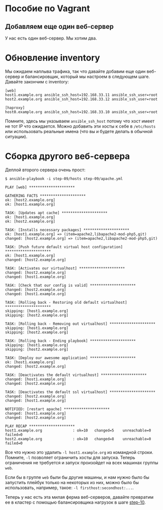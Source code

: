 Пособие по Vagrant
================

Добавляем еще один веб-сервер
-------------------------

У нас есть один веб-сервер. Мы хотим два.

# Обновление inventory

Мы ожидаем наплыва трафика, так что давайте добавим еще один веб-сервер и балансировщик, который мы настроем в следующем шаге. Давайте закончим с inventory:

    [web]
    host1.example.org ansible_ssh_host=192.168.33.11 ansible_ssh_user=root
    host2.example.org ansible_ssh_host=192.168.33.12 ansible_ssh_user=root

    [haproxy]
    host0.example.org ansible_ssh_host=192.168.33.10 ansible_ssh_user=root

Помните, здесь мы указываем `ansible_ssh_host` потому что хост имеет не тот IP что ожидается. Можно добавить эти хосты к себе в `/etc/hosts` или использовать реальные имена (что вы и будете делать в обычной ситуации).

# Сборка другого веб-сервера

Деплой второго сервера очень прост:

    $ ansible-playbook -i step-09/hosts step-09/apache.yml

    PLAY [web] ********************* 

    GATHERING FACTS ********************* 
    ok: [host2.example.org]
    ok: [host1.example.org]

    TASK: [Updates apt cache] ********************* 
    ok: [host1.example.org]
    ok: [host2.example.org]

    TASK: [Installs necessary packages] ********************* 
    ok: [host1.example.org] => (item=apache2,libapache2-mod-php5,git)
    changed: [host2.example.org] => (item=apache2,libapache2-mod-php5,git)

    TASK: [Push future default virtual host configuration] ********************* 
    ok: [host1.example.org]
    changed: [host2.example.org]

    TASK: [Activates our virtualhost] ********************* 
    changed: [host2.example.org]
    changed: [host1.example.org]

    TASK: [Check that our config is valid] ********************* 
    changed: [host2.example.org]
    changed: [host1.example.org]

    TASK: [Rolling back - Restoring old default virtualhost] ********************* 
    skipping: [host1.example.org]
    skipping: [host2.example.org]

    TASK: [Rolling back - Removing out virtualhost] ********************* 
    skipping: [host1.example.org]
    skipping: [host2.example.org]

    TASK: [Rolling back - Ending playbook] ********************* 
    skipping: [host1.example.org]
    skipping: [host2.example.org]

    TASK: [Deploy our awesome application] ********************* 
    ok: [host1.example.org]
    changed: [host2.example.org]

    TASK: [Deactivates the default virtualhost] ********************* 
    changed: [host1.example.org]
    changed: [host2.example.org]

    TASK: [Deactivates the default ssl virtualhost] ********************* 
    changed: [host2.example.org]
    changed: [host1.example.org]

    NOTIFIED: [restart apache] ********************* 
    changed: [host1.example.org]
    changed: [host2.example.org]

    PLAY RECAP ********************* 
    host1.example.org              : ok=10   changed=5    unreachable=0    failed=0    
    host2.example.org              : ok=10   changed=8    unreachable=0    failed=0    

Все что нужно это удалить `-l host1.example.org` из командной строки. Помните, `-l` позволяет ограничить хосты для запуска. Теперь ограничения не требуется и запуск произойдет на всех машинах группы `web`.

Если бы в группе `web` были бы другие машины, и нам нужно было бы запустить плейбук только на некоторых из них, можно было бы использовать, например, такое: `-l firsthost:secondhost:...`.

Теперь у нас есть эта милая ферма веб-серверов, давайте превратим ее в кластер с помощью балансировщика нагрузок в шаге [step-10](https://github.com/leucos/ansible-tuto/tree/master/step-10).
